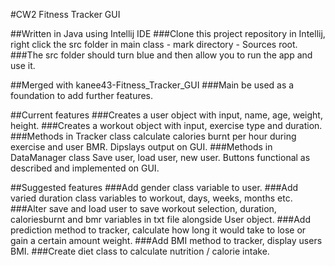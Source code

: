 #CW2 Fitness Tracker GUI

##Written in Java using Intellij IDE 
###Clone this project repository in Intellij, right click the src folder in main class - mark directory - Sources root. 
###The src folder should turn blue and then allow you to run the app and use it. 

##Merged with kanee43-Fitness_Tracker_GUI
###Main be used as a foundation to add further features.

##Current features
###Creates a user object with input, name, age, weight, height. 
###Creates a workout object with input, exercise type and duration.
###Methods in Tracker class calculate calories burnt per hour during exercise and user BMR. Dipslays output on GUI.
###Methods in DataManager class Save user, load user, new user. Buttons functional as described and implemented on GUI.

##Suggested features
###Add gender class variable to user.
###Add varied duration class variables to workout, days, weeks, months etc.
###Alter save and load user to save workout selection, duration, caloriesburnt and bmr variables in txt file alongside User object.
###Add prediction method to tracker, calculate how long it would take to lose or gain a certain amount weight. 
###Add BMI method to tracker, display users BMI. 
###Create diet class to calculate nutrition / calorie intake.

